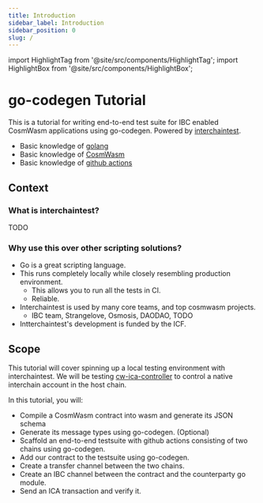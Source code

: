 ```yaml
---
title: Introduction
sidebar_label: Introduction
sidebar_position: 0
slug: /
---
```


import HighlightTag from '@site/src/components/HighlightTag';
import HighlightBox from '@site/src/components/HighlightBox';

# go-codegen Tutorial

<HighlightTag type="tutorial"/><HighlightTag type="guided-coding"/><HighlightTag type="cosmwasm"/><HighlightTag type="developer"/><HighlightTag type="ibc-go"/><HighlightTag type="advanced"/>

This is a tutorial for writing end-to-end test suite for IBC enabled CosmWasm applications using go-codegen.
Powered by [interchaintest](https://github.com/strangelove-ventures/interchaintest).

<HighlightBox type="prerequisite" title="Prerequisites">

- Basic knowledge of [golang](TODO)
- Basic knowledge of [CosmWasm](TODO)
- Basic knowledge of [github actions](TODO)

</HighlightBox>

## Context

### What is interchaintest?

TODO

### Why use this over other scripting solutions?

- Go is a great scripting language.
- This runs completely locally while closely resembling production environment.
    - This allows you to run all the tests in CI.
    - Reliable.
- Interchaintest is used by many core teams, and top cosmwasm projects.
    - IBC team, Strangelove, Osmosis, DAODAO, TODO
- Intterchaintest's development is funded by the ICF.

## Scope

This tutorial will cover spinning up a local testing environment with interchaintest. We will be testing [cw-ica-controller](https://github.com/srdtrk/cw-ica-controller) to control a native interchain account in the host chain.

<HighlightBox type="learning" title="Learning Goals">

In this tutorial, you will:

- Compile a CosmWasm contract into wasm and generate its JSON schema
- Generate its message types using go-codegen. (Optional)
- Scaffold an end-to-end testsuite with github actions consisting of two chains using go-codegen.
- Add our contract to the testsuite using go-codegen.
- Create a transfer channel between the two chains.
- Create an IBC channel between the contract and the counterparty go module.
- Send an ICA transaction and verify it.

</HighlightBox>
